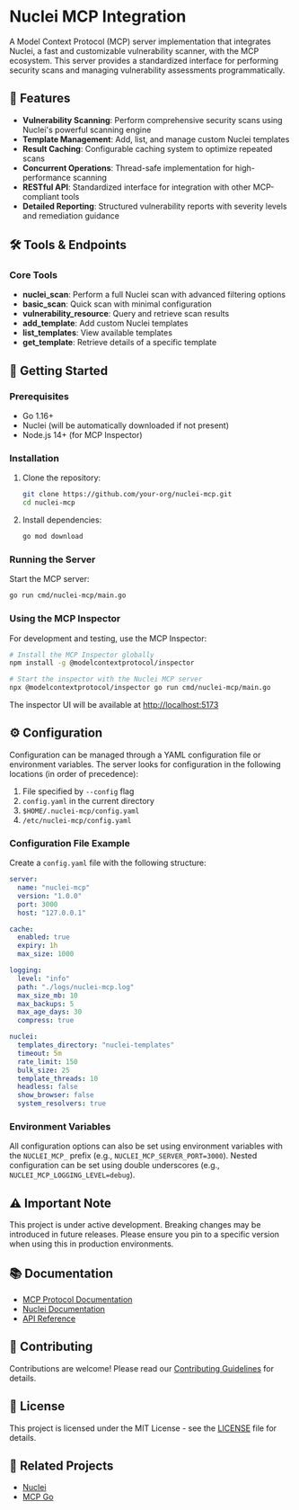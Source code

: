 # Nuclei MCP Integration

A Model Context Protocol (MCP) server implementation that integrates Nuclei, a fast and customizable vulnerability scanner, with the MCP ecosystem. This server provides a standardized interface for performing security scans and managing vulnerability assessments programmatically.

## 🚀 Features

- **Vulnerability Scanning**: Perform comprehensive security scans using Nuclei's powerful scanning engine
- **Template Management**: Add, list, and manage custom Nuclei templates
- **Result Caching**: Configurable caching system to optimize repeated scans
- **Concurrent Operations**: Thread-safe implementation for high-performance scanning
- **RESTful API**: Standardized interface for integration with other MCP-compliant tools
- **Detailed Reporting**: Structured vulnerability reports with severity levels and remediation guidance

## 🛠️ Tools & Endpoints

### Core Tools

- **nuclei_scan**: Perform a full Nuclei scan with advanced filtering options
- **basic_scan**: Quick scan with minimal configuration
- **vulnerability_resource**: Query and retrieve scan results
- **add_template**: Add custom Nuclei templates
- **list_templates**: View available templates
- **get_template**: Retrieve details of a specific template

## 🚀 Getting Started

### Prerequisites

- Go 1.16+
- Nuclei (will be automatically downloaded if not present)
- Node.js 14+ (for MCP Inspector)

### Installation

1. Clone the repository:

   ```bash
   git clone https://github.com/your-org/nuclei-mcp.git
   cd nuclei-mcp
   ```

2. Install dependencies:

   ```bash
   go mod download
   ```

### Running the Server

Start the MCP server:

```bash
go run cmd/nuclei-mcp/main.go
```

### Using the MCP Inspector

For development and testing, use the MCP Inspector:

```bash
# Install the MCP Inspector globally
npm install -g @modelcontextprotocol/inspector

# Start the inspector with the Nuclei MCP server
npx @modelcontextprotocol/inspector go run cmd/nuclei-mcp/main.go
```

The inspector UI will be available at [http://localhost:5173](http://localhost:5173)

## ⚙️ Configuration

Configuration can be managed through a YAML configuration file or environment variables. The server looks for configuration in the following locations (in order of precedence):

1. File specified by `--config` flag
2. `config.yaml` in the current directory
3. `$HOME/.nuclei-mcp/config.yaml`
4. `/etc/nuclei-mcp/config.yaml`

### Configuration File Example

Create a `config.yaml` file with the following structure:

```yaml
server:
  name: "nuclei-mcp"
  version: "1.0.0"
  port: 3000
  host: "127.0.0.1"

cache:
  enabled: true
  expiry: 1h
  max_size: 1000

logging:
  level: "info"
  path: "./logs/nuclei-mcp.log"
  max_size_mb: 10
  max_backups: 5
  max_age_days: 30
  compress: true

nuclei:
  templates_directory: "nuclei-templates"
  timeout: 5m
  rate_limit: 150
  bulk_size: 25
  template_threads: 10
  headless: false
  show_browser: false
  system_resolvers: true
```

### Environment Variables

All configuration options can also be set using environment variables with the `NUCLEI_MCP_` prefix (e.g., `NUCLEI_MCP_SERVER_PORT=3000`). Nested configuration can be set using double underscores (e.g., `NUCLEI_MCP_LOGGING_LEVEL=debug`).

## ⚠️ Important Note

This project is under active development. Breaking changes may be introduced in future releases. Please ensure you pin to a specific version when using this in production environments.

## 📚 Documentation

- [MCP Protocol Documentation](https://modelcontextprotocol.io)
- [Nuclei Documentation](https://nuclei.projectdiscovery.io/)
- [API Reference](./docs/API.md)

## 🤝 Contributing

Contributions are welcome! Please read our [Contributing Guidelines](./CONTRIBUTING.md) for details.

## 📄 License

This project is licensed under the MIT License - see the [LICENSE](LICENSE) file for details.

## 🔗 Related Projects

- [Nuclei](https://github.com/projectdiscovery/nuclei)
- [MCP Go](https://github.com/mark3labs/mcp-go)
